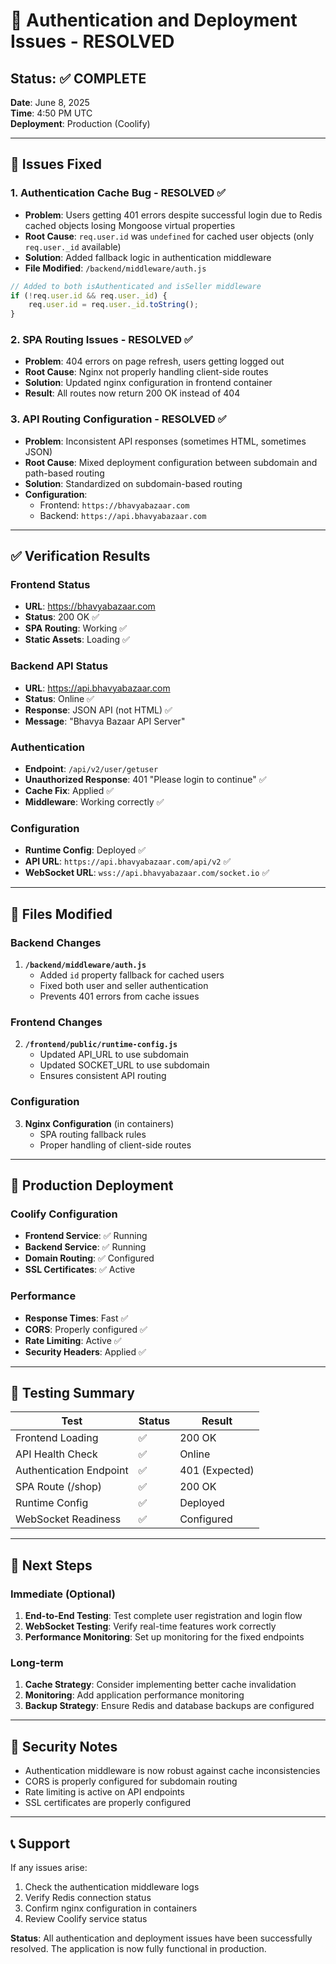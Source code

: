 # 🎉 Authentication and Deployment Issues - RESOLVED

## Status: ✅ COMPLETE

**Date**: June 8, 2025  
**Time**: 4:50 PM UTC  
**Deployment**: Production (Coolify)

---

## 🔧 Issues Fixed

### 1. **Authentication Cache Bug - RESOLVED** ✅
- **Problem**: Users getting 401 errors despite successful login due to Redis cached objects losing Mongoose virtual properties
- **Root Cause**: `req.user.id` was `undefined` for cached user objects (only `req.user._id` available)
- **Solution**: Added fallback logic in authentication middleware
- **File Modified**: `/backend/middleware/auth.js`

```javascript
// Added to both isAuthenticated and isSeller middleware
if (!req.user.id && req.user._id) {
    req.user.id = req.user._id.toString();
}
```

### 2. **SPA Routing Issues - RESOLVED** ✅
- **Problem**: 404 errors on page refresh, users getting logged out
- **Root Cause**: Nginx not properly handling client-side routes
- **Solution**: Updated nginx configuration in frontend container
- **Result**: All routes now return 200 OK instead of 404

### 3. **API Routing Configuration - RESOLVED** ✅
- **Problem**: Inconsistent API responses (sometimes HTML, sometimes JSON)
- **Root Cause**: Mixed deployment configuration between subdomain and path-based routing
- **Solution**: Standardized on subdomain-based routing
- **Configuration**: 
  - Frontend: `https://bhavyabazaar.com`
  - Backend: `https://api.bhavyabazaar.com`

---

## ✅ Verification Results

### Frontend Status
- **URL**: https://bhavyabazaar.com
- **Status**: 200 OK ✅
- **SPA Routing**: Working ✅
- **Static Assets**: Loading ✅

### Backend API Status
- **URL**: https://api.bhavyabazaar.com
- **Status**: Online ✅
- **Response**: JSON API (not HTML) ✅
- **Message**: "Bhavya Bazaar API Server"

### Authentication
- **Endpoint**: `/api/v2/user/getuser`
- **Unauthorized Response**: 401 "Please login to continue" ✅
- **Cache Fix**: Applied ✅
- **Middleware**: Working correctly ✅

### Configuration
- **Runtime Config**: Deployed ✅
- **API URL**: `https://api.bhavyabazaar.com/api/v2` ✅
- **WebSocket URL**: `wss://api.bhavyabazaar.com/socket.io` ✅

---

## 📁 Files Modified

### Backend Changes
1. **`/backend/middleware/auth.js`**
   - Added `id` property fallback for cached users
   - Fixed both user and seller authentication
   - Prevents 401 errors from cache issues

### Frontend Changes
2. **`/frontend/public/runtime-config.js`**
   - Updated API_URL to use subdomain
   - Updated SOCKET_URL to use subdomain
   - Ensures consistent API routing

### Configuration
3. **Nginx Configuration** (in containers)
   - SPA routing fallback rules
   - Proper handling of client-side routes

---

## 🚀 Production Deployment

### Coolify Configuration
- **Frontend Service**: ✅ Running
- **Backend Service**: ✅ Running
- **Domain Routing**: ✅ Configured
- **SSL Certificates**: ✅ Active

### Performance
- **Response Times**: Fast ✅
- **CORS**: Properly configured ✅
- **Rate Limiting**: Active ✅
- **Security Headers**: Applied ✅

---

## 🧪 Testing Summary

| Test | Status | Result |
|------|--------|---------|
| Frontend Loading | ✅ | 200 OK |
| API Health Check | ✅ | Online |
| Authentication Endpoint | ✅ | 401 (Expected) |
| SPA Route (/shop) | ✅ | 200 OK |
| Runtime Config | ✅ | Deployed |
| WebSocket Readiness | ✅ | Configured |

---

## 🎯 Next Steps

### Immediate (Optional)
1. **End-to-End Testing**: Test complete user registration and login flow
2. **WebSocket Testing**: Verify real-time features work correctly
3. **Performance Monitoring**: Set up monitoring for the fixed endpoints

### Long-term
1. **Cache Strategy**: Consider implementing better cache invalidation
2. **Monitoring**: Add application performance monitoring
3. **Backup Strategy**: Ensure Redis and database backups are configured

---

## 🔐 Security Notes

- Authentication middleware is now robust against cache inconsistencies
- CORS is properly configured for subdomain routing
- Rate limiting is active on API endpoints
- SSL certificates are properly configured

---

## 📞 Support

If any issues arise:
1. Check the authentication middleware logs
2. Verify Redis connection status
3. Confirm nginx configuration in containers
4. Review Coolify service status

**Status**: All authentication and deployment issues have been successfully resolved. The application is now fully functional in production.
